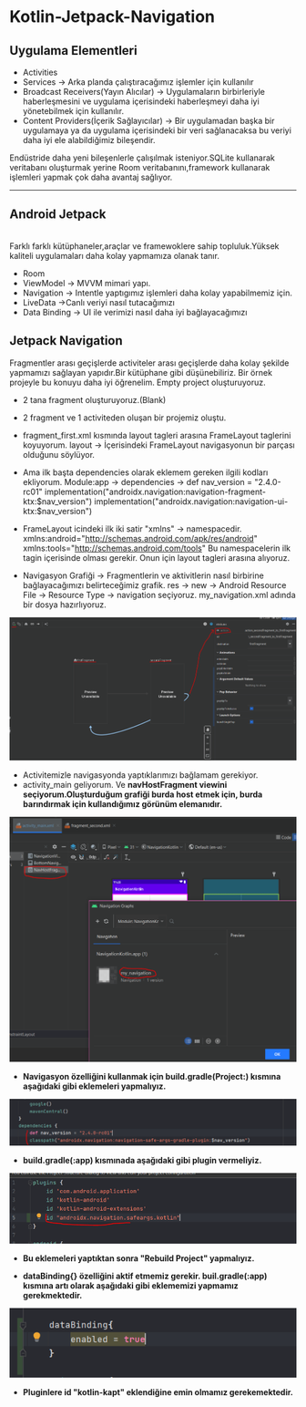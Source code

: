 # Kotlin-Jetpack-Navigation


<h2>Uygulama Elementleri</h2> 

+ Activities 
+ Services -> Arka planda çalıştıracağımız işlemler için kullanılır
+ Broadcast Receivers(Yayın Alıcılar) -> Uygulamaların birbirleriyle haberleşmesini ve uygulama içerisindeki haberleşmeyi daha iyi yönetebilmek için kullanılır. 
+ Content Providers(İçerik Sağlayıcılar) -> Bir uygulamadan başka bir uygulamaya ya da uygulama içerisindeki bir veri sağlanacaksa bu veriyi daha iyi ele alabildiğimiz bileşendir.

Endüstride daha yeni bileşenlerle çalışılmak isteniyor.SQLite kullanarak veritabanı oluşturmak yerine Room veritabanını,framework kullanarak işlemleri yapmak çok daha avantaj sağlıyor.
<hr>
<h2>Android Jetpack</h2><br>
Farklı farklı kütüphaneler,araçlar ve framewoklere sahip topluluk.Yüksek kaliteli uygulamaları daha kolay yapmamıza olanak tanır.

+ Room
+ ViewModel -> MVVM mimari yapı.
+ Navigation -> Intentle yaptıgımız işlemleri daha kolay yapabilmemiz için.
+ LiveData ->Canlı veriyi nasıl tutacağımızı
+ Data Binding -> UI ile verimizi nasıl daha iyi bağlayacağımızı


<h2>Jetpack Navigation</h2>

Fragmentler arası geçişlerde activiteler arası geçişlerde daha kolay şekilde yapmamızı sağlayan yapıdır.Bir kütüphane gibi düşünebiliriz.
Bir örnek projeyle bu konuyu daha iyi öğrenelim.
Empty project oluşturuyoruz.

+ 2 tana fragment oluşturuyoruz.(Blank)
+ 2 fragment ve 1 activiteden oluşan bir projemiz oluştu.
+ fragment_first.xml kısmında layout tagleri arasına FrameLayout taglerini koyuyorum.
layout -> İçerisindeki FrameLayout navigasyonun bir parçası olduğunu söylüyor.
+ Ama ilk başta dependencies olarak eklemem gereken ilgili kodları ekliyorum.
Module:app -> dependencies -> 
  def nav_version = "2.4.0-rc01"
  implementation("androidx.navigation:navigation-fragment-ktx:$nav_version")
  implementation("androidx.navigation:navigation-ui-ktx:$nav_version")
+ FrameLayout icindeki ilk iki satir "xmlns" -> namespacedir.
    xmlns:android="http://schemas.android.com/apk/res/android"
    xmlns:tools="http://schemas.android.com/tools"
Bu namespacelerin ilk tagin içerisinde olması gerekir. Onun için layout tagleri arasına alıyoruz.

+ Navigasyon Grafiği -> Fragmentlerin ve aktivitlerin nasıl birbirine bağlayacağımızı belirteceğimiz grafik.
res -> new -> Android Resource File -> Resource Type -> navigation seçiyoruz.
my_navigation.xml adında bir dosya hazırlıyoruz.

![action](https://github.com/isilay-subasi/Kotlin-Jetpack-Navigation/blob/main/images/action.PNG)

+ Activitemizle navigasyonda yaptıklarımızı bağlamam gerekiyor.
+ activity_main geliyorum. Ve <b>navHostFragment<b> viewini seçiyorum.Oluşturduğum grafiği burda host etmek için, burda barındırmak için kullandığımız görünüm elemanıdır.

![navHostFragment](https://github.com/isilay-subasi/Kotlin-Jetpack-Navigation/blob/main/images/navigasyon.PNG)
 
+ Navigasyon özelliğini kullanmak için build.gradle(Project:) kısmına aşağıdaki gibi eklemeleri yapmalıyız.

![dependencies](https://github.com/isilay-subasi/Kotlin-Jetpack-Navigation/blob/main/images/dependencies.PNG)

+ build.gradle(:app) kısmınada aşağıdaki gibi plugin vermeliyiz.

![dependencies](https://github.com/isilay-subasi/Kotlin-Jetpack-Navigation/blob/main/images/plugins.PNG)

+ Bu eklemeleri yaptıktan sonra "Rebuild Project" yapmalıyız.

+ dataBinding{} özelliğini aktif etmemiz gerekir. buil.gradle(:app) kısmına artı olarak aşağıdaki gibi eklememizi yapmamız gerekmektedir.

![databinding](https://github.com/isilay-subasi/Kotlin-Jetpack-Navigation/blob/main/images/databindig.PNG)

+ Pluginlere id "kotlin-kapt" eklendiğine emin olmamız gerekemektedir.









  



